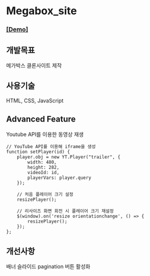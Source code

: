 # Megabox_site

### [[Demo]](https://wjdghks95.github.io/Study/Projects/Megabox%20site/index.html)

## 개발목표
메가박스 클론사이트 제작

## 사용기술
HTML, CSS, JavaScript

## Advanced Feature
Youtube API를 이용한 동영상 재생
```
// YouTube API를 이용해 iframe을 생성
function setPlayer(id) {
    player.obj = new YT.Player("trailer", {
        width: 480,
        height: 282,
        videoId: id,
        playerVars: player.query
    });

    // 처음 플레이어 크기 설정
    resizePlayer();

    // 리사이즈 화면 회전 시 플레이어 크기 재설정
    $(window).on('resize orientationchange', () => {
        resizePlayer();
    });
};
```

## 개선사항
배너 슬라이드 pagination 버튼 활성화
